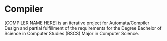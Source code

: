 # Compiler

[COMPILER NAME HERE] is an iterative project for Automata/Compiler Design and partial fulfillment of the requirements for the Degree Bachelor of Science in Computer Studies (BSCS) Major in Computer Science.